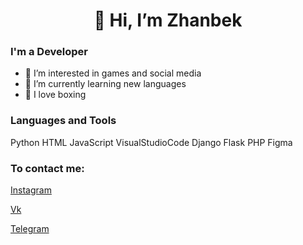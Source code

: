 <h1 align="center"> 👋 Hi, I’m Zhanbek

### I'm a Developer
- 👀 I’m interested in games and social media
- 🌱 I’m currently learning new languages
- 🥊 I love boxing

### Languages and Tools
Python
HTML
JavaScript
VisualStudioCode
Django
Flask
PHP
Figma

### To contact me:

[Instagram](https://www.instagram.com/toskahaha)

[Vk](https://vk.com/drugoychelowek)

[Telegram](@zhanb9)
